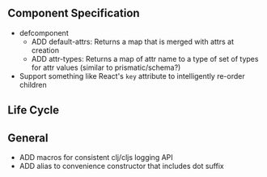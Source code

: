 ## Component Specification

*   defcomponent
    *   ADD default-attrs: Returns a map that is merged with attrs at creation
    *   ADD attr-types: Returns a map of attr name to a type of set of types for attr values (similar to prismatic/schema?)
*   Support something like React's `key` attribute to intelligently re-order children

## Life Cycle

## General

*   ADD macros for consistent clj/cljs logging API
*   ADD alias to convenience constructor that includes dot suffix
